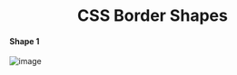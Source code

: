 # <div align="center"> CSS Border Shapes</div>
#### Shape 1  ####
![image](https://user-images.githubusercontent.com/74623220/111991861-c5c20180-8ae2-11eb-9e95-5847f5341e23.png)

